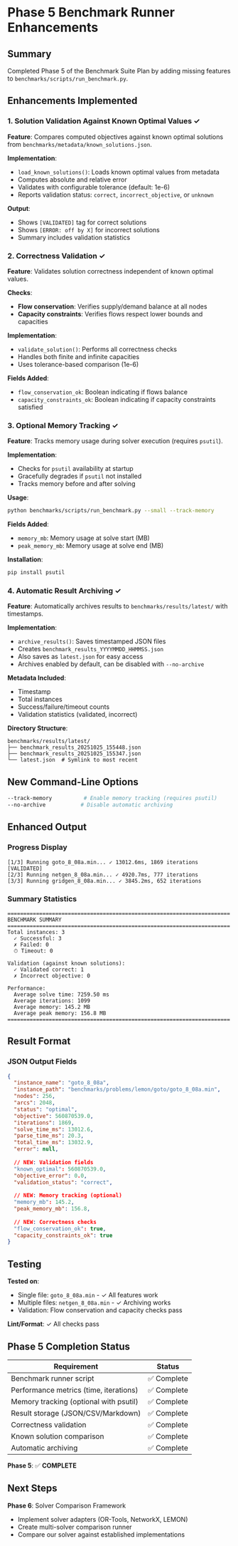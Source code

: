 # Phase 5 Benchmark Runner Enhancements

## Summary

Completed Phase 5 of the Benchmark Suite Plan by adding missing features to `benchmarks/scripts/run_benchmark.py`.

## Enhancements Implemented

### 1. Solution Validation Against Known Optimal Values ✓

**Feature**: Compares computed objectives against known optimal solutions from `benchmarks/metadata/known_solutions.json`.

**Implementation**:
- `load_known_solutions()`: Loads known optimal values from metadata
- Computes absolute and relative error
- Validates with configurable tolerance (default: 1e-6)
- Reports validation status: `correct`, `incorrect_objective`, or `unknown`

**Output**:
- Shows `[VALIDATED]` tag for correct solutions
- Shows `[ERROR: off by X]` for incorrect solutions
- Summary includes validation statistics

### 2. Correctness Validation ✓

**Feature**: Validates solution correctness independent of known optimal values.

**Checks**:
- **Flow conservation**: Verifies supply/demand balance at all nodes
- **Capacity constraints**: Verifies flows respect lower bounds and capacities

**Implementation**:
- `validate_solution()`: Performs all correctness checks
- Handles both finite and infinite capacities
- Uses tolerance-based comparison (1e-6)

**Fields Added**:
- `flow_conservation_ok`: Boolean indicating if flows balance
- `capacity_constraints_ok`: Boolean indicating if capacity constraints satisfied

### 3. Optional Memory Tracking ✓

**Feature**: Tracks memory usage during solver execution (requires `psutil`).

**Implementation**:
- Checks for `psutil` availability at startup
- Gracefully degrades if `psutil` not installed
- Tracks memory before and after solving

**Usage**:
```bash
python benchmarks/scripts/run_benchmark.py --small --track-memory
```

**Fields Added**:
- `memory_mb`: Memory usage at solve start (MB)
- `peak_memory_mb`: Memory usage at solve end (MB)

**Installation**:
```bash
pip install psutil
```

### 4. Automatic Result Archiving ✓

**Feature**: Automatically archives results to `benchmarks/results/latest/` with timestamps.

**Implementation**:
- `archive_results()`: Saves timestamped JSON files
- Creates `benchmark_results_YYYYMMDD_HHMMSS.json`
- Also saves as `latest.json` for easy access
- Archives enabled by default, can be disabled with `--no-archive`

**Metadata Included**:
- Timestamp
- Total instances
- Success/failure/timeout counts
- Validation statistics (validated, incorrect)

**Directory Structure**:
```
benchmarks/results/latest/
├── benchmark_results_20251025_155448.json
├── benchmark_results_20251025_155347.json
└── latest.json  # Symlink to most recent
```

## New Command-Line Options

```bash
--track-memory          # Enable memory tracking (requires psutil)
--no-archive           # Disable automatic archiving
```

## Enhanced Output

### Progress Display
```
[1/3] Running goto_8_08a.min... ✓ 13012.6ms, 1869 iterations [VALIDATED]
[2/3] Running netgen_8_08a.min... ✓ 4920.7ms, 777 iterations
[3/3] Running gridgen_8_08a.min... ✓ 3845.2ms, 652 iterations
```

### Summary Statistics
```
======================================================================
BENCHMARK SUMMARY
======================================================================
Total instances: 3
  ✓ Successful: 3
  ✗ Failed: 0
  ⏱ Timeout: 0

Validation (against known solutions):
  ✓ Validated correct: 1
  ✗ Incorrect objective: 0

Performance:
  Average solve time: 7259.50 ms
  Average iterations: 1099
  Average memory: 145.2 MB
  Average peak memory: 156.8 MB
======================================================================
```

## Result Format

### JSON Output Fields

```json
{
  "instance_name": "goto_8_08a",
  "instance_path": "benchmarks/problems/lemon/goto/goto_8_08a.min",
  "nodes": 256,
  "arcs": 2048,
  "status": "optimal",
  "objective": 560870539.0,
  "iterations": 1869,
  "solve_time_ms": 13012.6,
  "parse_time_ms": 20.3,
  "total_time_ms": 13032.9,
  "error": null,
  
  // NEW: Validation fields
  "known_optimal": 560870539.0,
  "objective_error": 0.0,
  "validation_status": "correct",
  
  // NEW: Memory tracking (optional)
  "memory_mb": 145.2,
  "peak_memory_mb": 156.8,
  
  // NEW: Correctness checks
  "flow_conservation_ok": true,
  "capacity_constraints_ok": true
}
```

## Testing

**Tested on**:
- Single file: `goto_8_08a.min` - ✓ All features work
- Multiple files: `netgen_8_08a.min` - ✓ Archiving works
- Validation: Flow conservation and capacity checks pass

**Lint/Format**: ✓ All checks pass

## Phase 5 Completion Status

| Requirement | Status |
|-------------|--------|
| Benchmark runner script | ✅ Complete |
| Performance metrics (time, iterations) | ✅ Complete |
| Memory tracking (optional with psutil) | ✅ Complete |
| Result storage (JSON/CSV/Markdown) | ✅ Complete |
| Correctness validation | ✅ Complete |
| Known solution comparison | ✅ Complete |
| Automatic archiving | ✅ Complete |

**Phase 5**: ✅ **COMPLETE**

## Next Steps

**Phase 6**: Solver Comparison Framework
- Implement solver adapters (OR-Tools, NetworkX, LEMON)
- Create multi-solver comparison runner
- Compare our solver against established implementations
